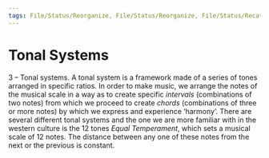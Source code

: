 ```yaml
---
tags: File/Status/Reorganize, File/Status/Reorganize, File/Status/Recategorize, File/Status/Summarize, File/Status/Structuralize
---
```


# Tonal Systems

3 – Tonal systems. A tonal system is a framework made of a series of tones arranged in specific ratios. In order to make music, we arrange the notes of the musical scale in a way as to create specific _intervals_ (combinations of two notes) from which we proceed to create _chords_ (combinations of three or more notes) by which we express and experience ‘harmony’. There are several different tonal systems and the one we are more familiar with in the western culture is the 12 tones _Equal Temperament_, which sets a musical scale of 12 notes. The distance between any one of these notes from the next or the previous is constant.